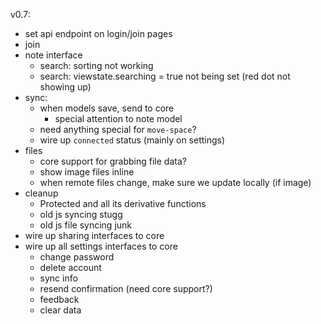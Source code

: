 v0.7:

- set api endpoint on login/join pages
- join
- note interface
  - search: sorting not working
  - search: viewstate.searching = true not being set (red dot not showing up)
- sync:
  - when models save, send to core
    - special attention to note model
  - need anything special for `move-space`?
  - wire up `connected` status (mainly on settings)
- files
  - core support for grabbing file data?
  - show image files inline
  - when remote files change, make sure we update locally (if image)
- cleanup
  - Protected and all its derivative functions
  - old js syncing stugg
  - old js file syncing junk
- wire up sharing interfaces to core
- wire up all settings interfaces to core
  - change password
  - delete account
  - sync info
  - resend confirmation (need core support?)
  - feedback
  - clear data

